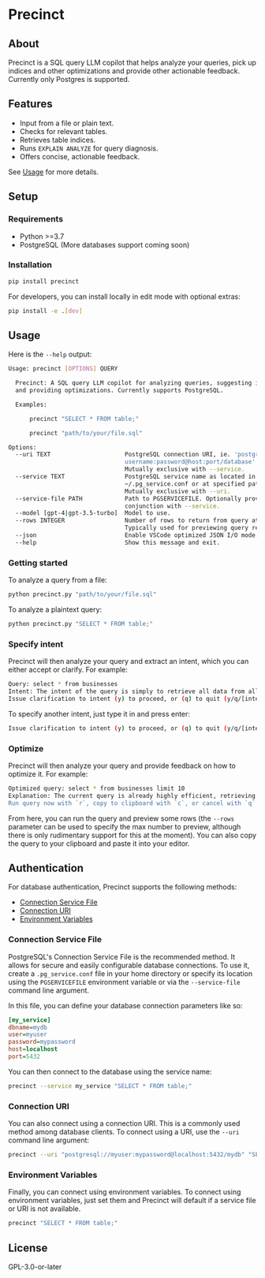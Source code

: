 # Precinct

## About

Precinct is a SQL query LLM copilot that helps analyze your queries, pick up indices and other optimizations and provide other actionable feedback. Currently only Postgres is supported.

## Features

- Input from a file or plain text.
- Checks for relevant tables.
- Retrieves table indices.
- Runs `EXPLAIN ANALYZE` for query diagnosis.
- Offers concise, actionable feedback.

See [Usage](#usage) for more details.

## Setup

### Requirements

- Python >=3.7
- PostgreSQL (More databases support coming soon)

### Installation

```bash
pip install precinct
```

For developers, you can install locally in edit mode with optional extras:

```bash
pip install -e .[dev]
```

## Usage

Here is the `--help` output:

```bash
Usage: precinct [OPTIONS] QUERY

  Precinct: A SQL query LLM copilot for analyzing queries, suggesting indices,
  and providing optimizations. Currently supports PostgreSQL.

  Examples:

      precinct "SELECT * FROM table;"

      precinct "path/to/your/file.sql"

Options:
  --uri TEXT                     PostgreSQL connection URI, ie. 'postgresql://
                                 username:password@host:port/database'.
                                 Mutually exclusive with --service.
  --service TEXT                 PostgreSQL service name as located in
                                 ~/.pg_service.conf or at specified path.
                                 Mutually exclusive with --uri.
  --service-file PATH            Path to PGSERVICEFILE. Optionally provide in
                                 conjunction with --service.
  --model [gpt-4|gpt-3.5-turbo]  Model to use.
  --rows INTEGER                 Number of rows to return from query at most.
                                 Typically used for previewing query results.
  --json                         Enable VSCode optimized JSON I/O mode.
  --help                         Show this message and exit.
```

### Getting started

To analyze a query from a file:

```bash
python precinct.py "path/to/your/file.sql"
```

To analyze a plaintext query:

```bash
python precinct.py "SELECT * FROM table;"
```

### Specify intent

Precinct will then analyze your query and extract an intent, which you can either accept or clarify. For example:

```bash
Query: select * from businesses
Intent: The intent of the query is simply to retrieve all data from all columns in the 'businesses' table.
Issue clarification to intent (y) to proceed, or (q) to quit (y/q/[intent]): y
```

To specify another intent, just type it in and press enter:

```bash
Issue clarification to intent (y) to proceed, or (q) to quit (y/q/[intent]): I want to find all businesses in the 'restaurants' category.
```

### Optimize

Precinct will then analyze your query and provide feedback on how to optimize it. For example:

```bash
Optimized query: select * from businesses limit 10
Explanation: The current query is already highly efficient, retrieving only 10 rows of data in a matter of milliseconds. Since the 'LIMIT' clause restricts the number of records returned, the query ensures minimal data transfer from the database to the application. Optimization refinements like adding WHERE clause or ordering of data will not make significant improvements in this specific scenario. Indices won't have an impact as the data fetched is minimal and not filtered or sorted. Therefore, optimizing this query is not necessary.
Run query now with `r`, copy to clipboard with `c`, or cancel with `q` (r/c/q): c
```

From here, you can run the query and preview some rows (the `--rows` parameter can be used to specify the max number to preview, although there is only rudimentary support for this at the moment). You can also copy the query to your clipboard and paste it into your editor.

## Authentication

For database authentication, Precinct supports the following methods:

- [Connection Service File](#connection-service-file)
- [Connection URI](#connection-uri)
- [Environment Variables](#environment-variables)

### Connection Service File

PostgreSQL's Connection Service File is the recommended method. It allows for secure and easily configurable database connections. To use it, create a `.pg_service.conf` file in your home directory or specify its location using the `PGSERVICEFILE` environment variable or via the `--service-file` command line argument.

In this file, you can define your database connection parameters like so:

```ini
[my_service]
dbname=mydb
user=myuser
password=mypassword
host=localhost
port=5432
```

You can then connect to the database using the service name:

```bash
precinct --service my_service "SELECT * FROM table;"
```

### Connection URI

You can also connect using a connection URI. This is a commonly used method among database clients. To connect using a URI, use the `--uri` command line argument:

```bash
precinct --uri "postgresql://myuser:mypassword@localhost:5432/mydb" "SELECT * FROM table;"
```

### Environment Variables

Finally, you can connect using environment variables. To connect using environment variables, just set them and Precinct will default if a service file or URI is not available.

```bash
precinct "SELECT * FROM table;"
```

## License

GPL-3.0-or-later
